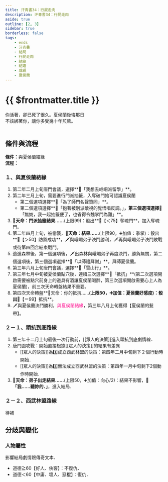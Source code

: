 ```yaml
---
title: 汗青書34：行屍走肉
description: 汗青書34：行屍走肉
aside: true
outline: [2, 3]
sidebar: true
borderless: false
tags:
    - ends
    - 汗青書
    - 結局
    - 行屍走肉
    - 結緣
    - 結婚
    - 成親
    - 夏侯蘭
---
```


# {{ $frontmatter.title }}

<EndBackground no=34 title="行屍走肉">
你活著，卻已死了很久。夏侯蘭後悔那日<br>
不該綁著你，讓你多受幾十年煎熬。<br>
<br>
<!-- 此處因排版, 放入部分空行, 無理由請勿移除 -->
</EndBackground>

## 條件與流程
<strong>條件：</strong>與<Girl5Icon>夏侯蘭</Girl5Icon>結緣<br>
**流程：**<br>

### １、與夏侯蘭結緣
1. 第二年二月上旬唐門會議，選擇**📜「我想去崆峒派留學」**。
2. 第二年三月上旬，需要進行門派抽籤，入奪破門始可認識<Girl5Icon>夏侯蘭</Girl5Icon>
   + 第二個選項選擇**📖「為了師門名聲贊同」**。
   + 第二個選項選擇**📖「抱著被別派敵視的覺悟唱反調。」**，第三個選項選擇**📖「無妨，我一起抽籤便了，也省得令魏掌門為難」**。
3. **🎲天命：門派抽籤結果......**(上限99)：骰出**🧾【＜75】奪魂門**，加入奪魂門。
4. 第二年四月上旬，被偷襲，**🎲天命：結果......**(上限90，➕加值：拳掌)：骰出**🧾【＞50】防禦成功**，🗡️與峨嵋弟子決鬥勝利，🗡️再與峨嵋弟子決鬥敗戰或待第四回合結束戰鬥。
5. 逃進森林後，第一個選項後，🗡️出森林與峨嵋弟子再度決鬥，勝負無關，第二個選項後，第三個選項選擇**📖「以師禮拜謝」**，拜師<Girl5Icon>夏侯蘭</Girl5Icon>。
6. 第三年六月上旬唐門會議，選擇**📜「雪山行」**。
7. 第三年七月中旬被<Girl5Icon>夏侯蘭</Girl5Icon>點穴後，連續三次選擇**📖「抵抗」**(第二次選項開啟需要被點穴前身上的道具有酒讓<Girl5Icon>夏侯蘭</Girl5Icon>喝醉，第三次選項開啟需要心上人為<Girl5Icon>夏侯蘭</Girl5Icon>)，前三次天命轉盤結果不重要。
8. 第四次天命轉盤**🎲天命：你的抵抗......**(上限50，➕加值：<Girl5Icon>夏侯蘭</Girl5Icon>好感度)：骰出**🧾【＝99】抵抗**。
9. 🗡️與<Girl5Icon>夏侯蘭</Girl5Icon>決鬥勝利，<span style='color: #FF1493;'>與<Girl5Icon>夏侯蘭</Girl5Icon>結緣</span>，第三年八月上旬獲得【夏侯蘭的髮帶】。

### ２－１、頑抗到底路線
1. 第三年十二月上旬最後一次行動前，[[眾人的決策]]進入頑抗到底劇情線．
2. 唐門圍攻戰：開始直接根據[[眾人的決策]]的結果有差異
   + [[眾人的決策]]為1️⃣成立西武林盟的決策：第四年二月中旬剩下２個行動時開始．
   + [[眾人的決策]]為2️⃣無法成立西武林盟的決策：第四年一月中旬剩下2個動作時開始．
3. **🎲天命：弟子出走結果......**(上限50，➕加值：向心/2)：結果不影響，**📖「我......聽妳的．」**，進入結局．

### ２－２、西武林盟路線
待補

## 分歧與變化

### 人物屬性
影響結局劇情跟傳奇文本．
+ 道德≧60【好人、俠客】：不復仇．
+ 道德＜60【中庸、壞人、惡棍】：復仇．
